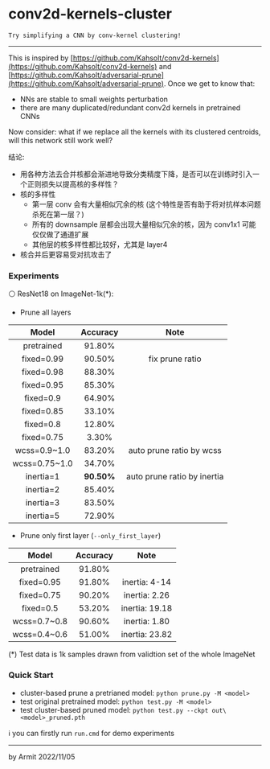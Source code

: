 # conv2d-kernels-cluster

    Try simplifying a CNN by conv-kernel clustering!

----

This is inspired by [https://github.com/Kahsolt/conv2d-kernels](https://github.com/Kahsolt/conv2d-kernels) and [https://github.com/Kahsolt/adversarial-prune](https://github.com/Kahsolt/adversarial-prune). Once we get to know that:

  - NNs are stable to small weights perturbation
  - there are many duplicated/redundant conv2d kernels in pretrained CNNs

Now consider: what if we replace all the kernels with its clustered centroids, will this network still work well?

结论:

- 用各种方法去合并核都会渐进地导致分类精度下降，是否可以在训练时引入一个正则损失以提高核的多样性？
- 核的多样性
  - 第一层 conv 会有大量相似冗余的核 (这个特性是否有助于将对抗样本问题杀死在第一层？)
  - 所有的 downsample 层都会出现大量相似冗余的核，因为 conv1x1 可能仅仅做了通道扩展
  - 其他层的核多样性都比较好，尤其是 layer4
- 核合并后更容易受对抗攻击了


### Experiments

⚪ ResNet18 on ImageNet-1k(*):

- Prune all layers

| Model | Accuracy | Note |
| :-: | :-: | :-: |
| pretrained | 91.80% | |
| fixed=0.99 | 90.50% | fix prune ratio |
| fixed=0.98 | 88.30% |  |
| fixed=0.95 | 85.30% |  |
| fixed=0.9  | 64.90% |  |
| fixed=0.85 | 33.10% |  |
| fixed=0.8  | 12.80% |  |
| fixed=0.75 |  3.30% |  |
| wcss=0.9~1.0  | 83.20% | auto prune ratio by wcss |
| wcss=0.75~1.0 | 34.70% |  |
| inertia=1 | **90.50%** | auto prune ratio by inertia |
| inertia=2 | 85.40% |  |
| inertia=3 | 83.50% |  |
| inertia=5 | 72.90% |  |

- Prune only first layer (`--only_first_layer`)

| Model | Accuracy | Note |
| :-: | :-: | :-: |
| pretrained | 91.80% | |
| fixed=0.95   | 91.80% | inertia:  4-14 |
| fixed=0.75   | 90.20% | inertia:  2.26 |
| fixed=0.5    | 53.20% | inertia: 19.18 |
| wcss=0.7~0.8 | 90.60% | inertia:  1.80 |
| wcss=0.4~0.6 | 51.00% | inertia: 23.82 |

(*) Test data is 1k samples drawn from validtion set of the whole ImageNet


### Quick Start

- cluster-based prune a pretrianed model: `python prune.py -M <model>`
- test original pretrained model: `python test.py -M <model>`
- test cluster-based pruned model: `python test.py --ckpt out\<model>_pruned.pth`

ℹ you can firstly run `run.cmd` for demo experiments

----

by Armit
2022/11/05 
